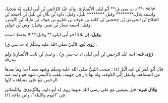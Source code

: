 ٧٥٩٣ -** د ت سي ق:** أَبُو ليلى الأَنْصارِيّ، والد عَبْد الرَّحْمَنِ بْن أَبي ليلى، لهُ صُحبَةٌ، واسمه بلال،******** وقيل:******** بليل، وقيل: داود بْن بلال بْن بليل بْن أحيحة بْن الجلاح بْن الحريش بْن جحجبى بْن كلفة بن عوف بن عَمْرو بن عوف بْن مَالِك بْن الأوس، وقيل: اسمه يسار بْن نمير، وقيل: أوس بْن خولي.

**وقِيلَ:** إن بلالا أخو أَبِي ليلى،** وقيل:** لا يحفظ اسمه.

**رَوَى عَن:** النَّبِيِّ صلى الله عليه وسَلَّمَ (د ت سي ق) .

**رَوَى عَنه:** ابنه عَبْد الرحمن بْن أَبي ليلى (د ت سي ق) ، وعدي بْن ثابت الأَنْصارِيّ ولم يدركه.

قال أَبُو عُمَر بْن عَبد الْبَرِّ (٤) : صحب النَّبِيُّ صلى الله عليه وسلم وشهد معه أحدا وما بعدها من المشاهد، وانتقل إِلَى الكوفة، وله بها دار فِي جهينة، يلقب بالأيسر، شهد هو وابنه عبد الرحمن مَعَ علي مشاهده كلها.

**وَقَال غيره:** قتل بصفين مع علي رضي الله عنهما.روى له أبو داود، والتِّرْمِذِيّ، والنَّسَائي فِي "اليوم والليلة"، وابن ماجه (١) .